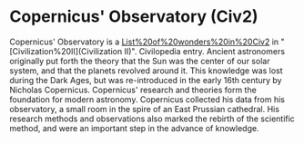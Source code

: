 # Copernicus' Observatory (Civ2)

 Copernicus' Observatory is a [List%20of%20wonders%20in%20Civ2](wonder) in "[Civilization%20II](Civilization II)".
Civilopedia entry.
Ancient astronomers originally put forth the theory that the Sun was the center of our solar system, and that the planets revolved around it. This knowledge was lost during the Dark Ages, but was re-introduced in the early 16th century by Nicholas Copernicus. Copernicus' research and theories form the foundation for modern astronomy. Copernicus collected his data from his observatory, a small room in the spire of an East Prussian cathedral. His research methods and observations also marked the rebirth of the scientific method, and were an important step in the advance of knowledge.